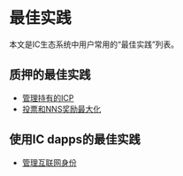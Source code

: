 # 最佳实践
本文是IC生态系统中用户常用的“最佳实践”列表。 
## 质押的最佳实践
* [管理持有的ICP](4.ICP代币持有者、质押者和神经元持有者的互联网计算机/4.2管理持有的ICP.md)
* [投票和NNS奖励最大化](7.3投票和NNS奖励最大化.md)

## 使用IC dapps的最佳实践
* [管理互联网身份](7.2管理互联网身份.md)
